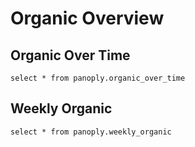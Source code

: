 # Organic Overview

## Organic Over Time


```organic_over_time
select * from panoply.organic_over_time
```

<DataTable data={organic_over_time} />


<LineChart data={organic_over_time}
x=date_column
y=views
/>

## Weekly Organic

```weekly_organic
select * from panoply.weekly_organic
```
<LineChart data={weekly_organic}
x=datetime_column
y=total_views
/>
